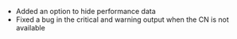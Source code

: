  * Added an option to hide performance data
 * Fixed a bug in the critical and warning output when the CN is not available
